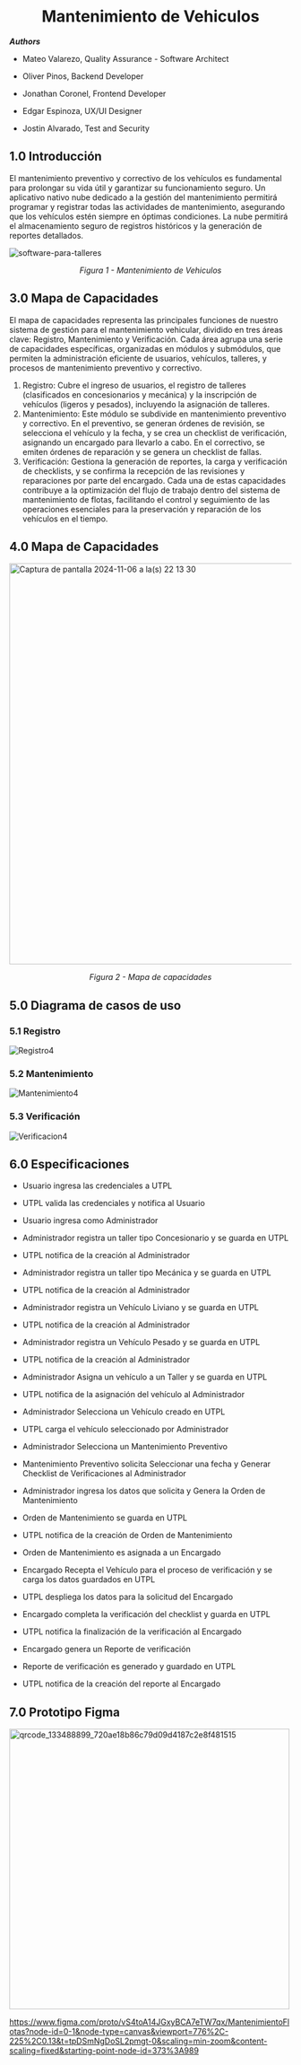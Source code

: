 <h1 align="center"> Mantenimiento de Vehiculos </center></h1>

**_Authors_**
+ Mateo Valarezo, Quality Assurance - Software Architect

+ Oliver Pinos, Backend Developer

+ Jonathan Coronel, Frontend Developer

+ Edgar Espinoza, UX/UI Designer

+ Jostin Alvarado, Test and Security

## 1.0 Introducción
El mantenimiento preventivo y correctivo de los vehículos es fundamental para prolongar su vida útil y garantizar su funcionamiento seguro. Un aplicativo nativo nube dedicado a la gestión del mantenimiento permitirá programar y registrar todas las actividades de mantenimiento, asegurando que los vehículos estén siempre en óptimas condiciones. La nube permitirá el almacenamiento seguro de registros históricos y la generación de reportes detallados.

![software-para-talleres](https://github.com/user-attachments/assets/a0613dee-98aa-4a31-8ad9-891355135f55)

<p align="center">
<i>
Figura 1 - Mantenimiento de Vehiculos<br/>
</i>
</p>

## 3.0 Mapa de Capacidades
El mapa de capacidades representa las principales funciones de nuestro sistema de gestión para el mantenimiento vehicular, dividido en tres áreas clave: Registro, Mantenimiento y Verificación. Cada área agrupa una serie de capacidades específicas, organizadas en módulos y submódulos, que permiten la administración eficiente de usuarios, vehículos, talleres, y procesos de mantenimiento preventivo y correctivo.

1. Registro: Cubre el ingreso de usuarios, el registro de talleres (clasificados en concesionarios y mecánica) y la inscripción de vehículos (ligeros y pesados), incluyendo la asignación de talleres.
2. Mantenimiento: Este módulo se subdivide en mantenimiento preventivo y correctivo. En el preventivo, se generan órdenes de revisión, se selecciona el vehículo y la fecha, y se crea un checklist de verificación, asignando un encargado para llevarlo a cabo. En el correctivo, se emiten órdenes de reparación y se genera un checklist de fallas.
3. Verificación: Gestiona la generación de reportes, la carga y verificación de checklists, y se confirma la recepción de las revisiones y reparaciones por parte del encargado.
Cada una de estas capacidades contribuye a la optimización del flujo de trabajo dentro del sistema de mantenimiento de flotas, facilitando el control y seguimiento de las operaciones esenciales para la preservación y reparación de los vehículos en el tiempo.   
## 4.0 Mapa de Capacidades

<img width="715" alt="Captura de pantalla 2024-11-06 a la(s) 22 13 30" src="https://github.com/user-attachments/assets/cd1b70a0-4aab-4522-b622-d4bf9b5df038">



<p align="center">
<i>
Figura 2 - Mapa de capacidades <br/>
</i>
</p>

## 5.0 Diagrama de casos de uso

### 5.1 Registro

![Registro4](https://github.com/user-attachments/assets/46bef5a3-6a50-4067-9366-eb43d440333b)


### 5.2 Mantenimiento

![Mantenimiento4](https://github.com/user-attachments/assets/d80923d4-f731-4514-bba4-4db14d25b272)


### 5.3 Verificación

![Verificacion4](https://github.com/user-attachments/assets/d55867cf-16a2-4138-bd83-4fb12b339c91)


## 6.0 Especificaciones

- Usuario ingresa las credenciales a UTPL

- UTPL valida las credenciales y notifica al Usuario

- Usuario ingresa como Administrador

- Administrador registra un taller tipo Concesionario y se guarda en UTPL

- UTPL notifica de la creación al Administrador

- Administrador registra un taller tipo Mecánica y se guarda en UTPL

- UTPL notifica de la creación al Administrador

- Administrador registra un Vehículo Liviano y se guarda en UTPL

- UTPL notifica de la creación al Administrador

- Administrador registra un Vehículo Pesado y se guarda en UTPL

- UTPL notifica de la creación al Administrador

- Administrador Asigna un vehículo a un Taller y se guarda en UTPL

- UTPL notifica de la asignación del vehículo al Administrador

- Administrador Selecciona un Vehículo creado en UTPL

- UTPL carga el vehículo seleccionado por Administrador

- Administrador Selecciona un Mantenimiento Preventivo

- Mantenimiento Preventivo solicita Seleccionar una fecha y Generar Checklist de Verificaciones al Administrador

- Administrador ingresa los datos que solicita y Genera la Orden de Mantenimiento

- Orden de Mantenimiento se guarda en UTPL

- UTPL notifica de la creación de Orden de Mantenimiento

- Orden de Mantenimiento es asignada a un Encargado

- Encargado Recepta el Vehículo para el proceso de verificación y se carga los datos guardados en UTPL

- UTPL despliega los datos para la solicitud del Encargado

- Encargado completa la verificación del checklist y guarda en UTPL

- UTPL notifica la finalización de la verificación al Encargado

- Encargado genera un Reporte de verificación

- Reporte de verificación es generado y guardado en UTPL

- UTPL notifica de la creación del reporte al Encargado


## 7.0 Prototipo Figma

<img src="https://github.com/user-attachments/assets/14e7ed03-1537-4cf7-aec2-77aead87f634" alt="qrcode_133488899_720ae18b86c79d09d4187c2e8f481515" width="500"/>

https://www.figma.com/proto/vS4toA14JGxyBCA7eTW7qx/MantenimientoFlotas?node-id=0-1&node-type=canvas&viewport=776%2C-225%2C0.13&t=tpDSmNgDoSL2pmgt-0&scaling=min-zoom&content-scaling=fixed&starting-point-node-id=373%3A989



